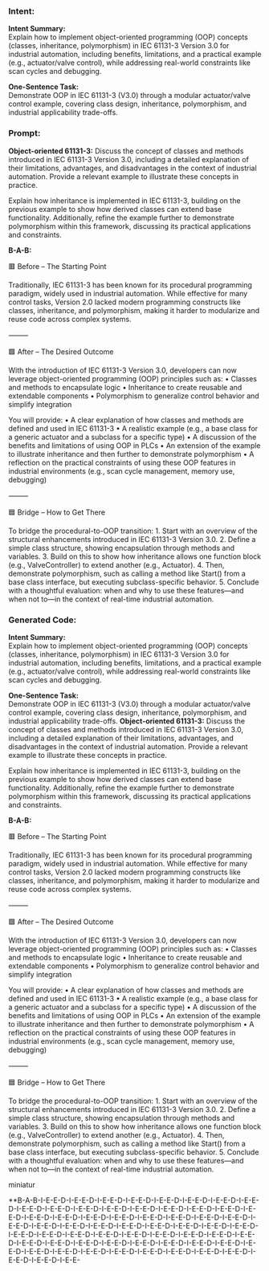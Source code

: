 ### Intent:
**Intent Summary:**  
Explain how to implement object-oriented programming (OOP) concepts (classes, inheritance, polymorphism) in IEC 61131-3 Version 3.0 for industrial automation, including benefits, limitations, and a practical example (e.g., actuator/valve control), while addressing real-world constraints like scan cycles and debugging.  

**One-Sentence Task:**  
Demonstrate OOP in IEC 61131-3 (V3.0) through a modular actuator/valve control example, covering class design, inheritance, polymorphism, and industrial applicability trade-offs.

### Prompt:
**Object-oriented 61131-3:**
Discuss the concept of classes and methods introduced in IEC 61131-3 Version 3.0, including a detailed explanation of their limitations, advantages, and disadvantages in the context of industrial automation. Provide a relevant example to illustrate these concepts in practice.

Explain how inheritance is implemented in IEC 61131-3, building on the previous example to show how derived classes can extend base functionality. Additionally, refine the example further to demonstrate polymorphism within this framework, discussing its practical applications and constraints.

**B-A-B:**

🟥 Before – The Starting Point

Traditionally, IEC 61131-3 has been known for its procedural programming paradigm, widely used in industrial automation. While effective for many control tasks, Version 2.0 lacked modern programming constructs like classes, inheritance, and polymorphism, making it harder to modularize and reuse code across complex systems.

⸻

🟩 After – The Desired Outcome

With the introduction of IEC 61131-3 Version 3.0, developers can now leverage object-oriented programming (OOP) principles such as:
	•	Classes and methods to encapsulate logic
	•	Inheritance to create reusable and extendable components
	•	Polymorphism to generalize control behavior and simplify integration

You will provide:
	•	A clear explanation of how classes and methods are defined and used in IEC 61131-3
	•	A realistic example (e.g., a base class for a generic actuator and a subclass for a specific type)
	•	A discussion of the benefits and limitations of using OOP in PLCs
	•	An extension of the example to illustrate inheritance and then further to demonstrate polymorphism
	•	A reflection on the practical constraints of using these OOP features in industrial environments (e.g., scan cycle management, memory use, debugging)

⸻

🟦 Bridge – How to Get There

To bridge the procedural-to-OOP transition:
	1.	Start with an overview of the structural enhancements introduced in IEC 61131-3 Version 3.0.
	2.	Define a simple class structure, showing encapsulation through methods and variables.
	3.	Build on this to show how inheritance allows one function block (e.g., ValveController) to extend another (e.g., Actuator).
	4.	Then, demonstrate polymorphism, such as calling a method like Start() from a base class interface, but executing subclass-specific behavior.
	5.	Conclude with a thoughtful evaluation: when and why to use these features—and when not to—in the context of real-time industrial automation.

### Generated Code:
**Intent Summary:**  
Explain how to implement object-oriented programming (OOP) concepts (classes, inheritance, polymorphism) in IEC 61131-3 Version 3.0 for industrial automation, including benefits, limitations, and a practical example (e.g., actuator/valve control), while addressing real-world constraints like scan cycles and debugging.  

**One-Sentence Task:**  
Demonstrate OOP in IEC 61131-3 (V3.0) through a modular actuator/valve control example, covering class design, inheritance, polymorphism, and industrial applicability trade-offs.
**Object-oriented 61131-3:**
Discuss the concept of classes and methods introduced in IEC 61131-3 Version 3.0, including a detailed explanation of their limitations, advantages, and disadvantages in the context of industrial automation. Provide a relevant example to illustrate these concepts in practice.

Explain how inheritance is implemented in IEC 61131-3, building on the previous example to show how derived classes can extend base functionality. Additionally, refine the example further to demonstrate polymorphism within this framework, discussing its practical applications and constraints.

**B-A-B:**

🟥 Before – The Starting Point

Traditionally, IEC 61131-3 has been known for its procedural programming paradigm, widely used in industrial automation. While effective for many control tasks, Version 2.0 lacked modern programming constructs like classes, inheritance, and polymorphism, making it harder to modularize and reuse code across complex systems.

⸻

🟩 After – The Desired Outcome

With the introduction of IEC 61131-3 Version 3.0, developers can now leverage object-oriented programming (OOP) principles such as:
	•	Classes and methods to encapsulate logic
	•	Inheritance to create reusable and extendable components
	•	Polymorphism to generalize control behavior and simplify integration

You will provide:
	•	A clear explanation of how classes and methods are defined and used in IEC 61131-3
	•	A realistic example (e.g., a base class for a generic actuator and a subclass for a specific type)
	•	A discussion of the benefits and limitations of using OOP in PLCs
	•	An extension of the example to illustrate inheritance and then further to demonstrate polymorphism
	•	A reflection on the practical constraints of using these OOP features in industrial environments (e.g., scan cycle management, memory use, debugging)

⸻

🟦 Bridge – How to Get There

To bridge the procedural-to-OOP transition:
	1.	Start with an overview of the structural enhancements introduced in IEC 61131-3 Version 3.0.
	2.	Define a simple class structure, showing encapsulation through methods and variables.
	3.	Build on this to show how inheritance allows one function block (e.g., ValveController) to extend another (e.g., Actuator).
	4.	Then, demonstrate polymorphism, such as calling a method like Start() from a base class interface, but executing subclass-specific behavior.
	5.	Conclude with a thoughtful evaluation: when and why to use these features—and when not to—in the context of real-time industrial automation.

 miniatur

**B-A-B-I-E-E-D-I-E-E-D-I-E-E-D-I-E-E-D-I-E-E-D-I-E-E-D-I-E-E-D-I-E-E-D-I-E-E-D-I-E-E-D-I-E-E-D-I-E-E-D-I-E-E-D-I-E-E-D-I-E-E-D-I-E-E-D-I-E-E-D-I-E-E-D-I-E-E-D-I-E-E-D-I-E-E-D-I-E-E-D-I-E-E-D-I-E-E-D-I-E-E-D-I-E-E-D-I-E-E-D-I-E-E-D-I-E-E-D-I-E-E-D-I-E-E-D-I-E-E-D-I-E-E-D-I-E-E-D-I-E-E-D-I-E-E-D-I-E-E-D-I-E-E-D-I-E-E-D-I-E-E-D-I-E-E-D-I-E-E-D-I-E-E-D-I-E-E-D-I-E-E-D-I-E-E-D-I-E-E-D-I-E-E-D-I-E-E-D-I-E-E-D-I-E-E-D-I-E-E-D-I-E-E-D-I-E-E-D-I-E-E-D-I-E-E-D-I-E-E-D-I-E-E-D-I-E-E-D-I-E-E-D-I-E-E-D-I-E-E-D-I-E-E-
